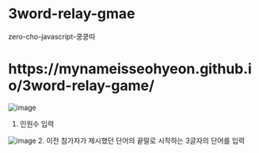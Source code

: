 # 3word-relay-gmae

zero-cho-javascript-쿵쿵따

<h1>https://mynameisseohyeon.github.io/3word-relay-game/</h1>

![image](https://user-images.githubusercontent.com/105976431/213188589-4bb5ea09-45c0-4c7d-b65c-9420709f6286.png)
1. 인원수 입력</br>

![image](https://user-images.githubusercontent.com/105976431/213188792-3c85be6f-3147-4895-9ecc-255a86efffe7.png)
2. 이전 참가자가 제시했던 단어의 끝말로 시작하는 3글자의 단어를 입력</br>
